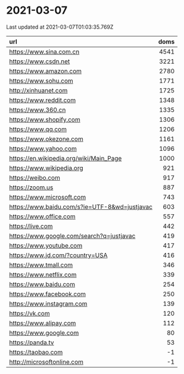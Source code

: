 # 2021-03-07

<!-- BEGIN -->
Last updated at 2021-03-07T01:03:35.769Z

url | doms
:- | -:
https://www.sina.com.cn | 4541
https://www.csdn.net | 3221
https://www.amazon.com | 2780
https://www.sohu.com | 1771
http://xinhuanet.com | 1725
https://www.reddit.com | 1348
https://www.360.cn | 1335
https://www.shopify.com | 1306
https://www.qq.com | 1206
https://www.okezone.com | 1161
https://www.yahoo.com | 1096
https://en.wikipedia.org/wiki/Main_Page | 1000
https://www.wikipedia.org | 921
https://weibo.com | 917
https://zoom.us | 887
https://www.microsoft.com | 743
https://www.baidu.com/s?ie=UTF-8&wd=justjavac | 603
https://www.office.com | 557
https://live.com | 442
https://www.google.com/search?q=justjavac | 419
https://www.youtube.com | 417
https://www.jd.com/?country=USA | 416
https://www.tmall.com | 346
https://www.netflix.com | 339
https://www.baidu.com | 254
https://www.facebook.com | 250
https://www.instagram.com | 139
https://vk.com | 120
https://www.alipay.com | 112
https://www.google.com | 80
https://panda.tv | 53
https://taobao.com | -1
http://microsoftonline.com | -1
<!-- END -->
